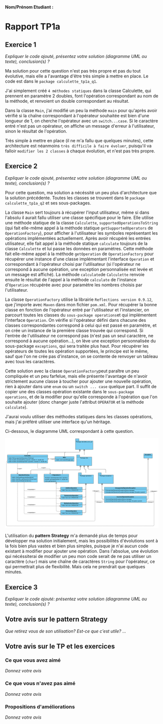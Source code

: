 **Nom/Prénom Etudiant  :**



# Rapport TP1a

## Exercice 1
*Expliquer le code ajouté, présentez votre solution (diagramme UML ou texte), conclusion(s) ?*

Ma solution pour cette question n'est pas très propre et pas du tout évolutive, mais elle a l'avantage d'être très simple à mettre en place. Le code est dans le `package calculette_tp1a_q1`.

J'ai simplement créé `4 méthodes statiques` dans la classe Calculette, qui prennent en paramètre 2 doubles, font l'opération correspondant au nom de la méthode, et renvoient un double correspondant au résultat.

Dans la classe `Main`, j'ai modifié un peu la méthode `main` pour qu'après avoir vérifié si la chaîne correspondant à l'opérateur souhaitée est bien d'une longueur de 1, on cherche l'opérateur avec un `switch...case`. Si le caractère entré n'est pas un opérateur, on affiche un message d'erreur à l'utilisateur, sinon le résultat de l'opération.

Très simple à mettre en place (il ne m'a fallu que quelques minutes), cette architecture est néanmoins `très difficile à faire évoluer`, puisqu'il va falloir `modifier les 2 classes` à chaque évolution, et n'est pas très propre.

## Exercice 2
*Expliquer le code ajouté, présentez votre solution (diagramme UML ou texte), conclusion(s) ?*

Pour cette question, ma solution a nécéssité un peu plus d'architecture que la solution précédente. Toutes les classes se trouvent dans le `package calculette_tp1a_q2` et ses sous-packages.

La classe `Main` sert toujours à récupérer l'input utilisateur, même si dans l'absolu il aurait fallu utiliser une classe spécifique pour le faire. Elle utilise une méthode statique de la classe `Calculette`, `supportedOperationsToString` (qui fait elle-même appel à la méthode statique `getSupportedOperators` de `OperationFactory`), pour afficher à l'utilisateur les symboles représentant les opérations implémentées actuellement. Après avoir récupéré les entrées utilisateur, elle fait appel à la méthode statique `calculate` toujours de la classe `Calculette` et lui passe les données en paramètres. Cette méthode fait elle-même appel à la méthode `getOperation` de `OperationFactory` pour récupérer une instance d'une classe implémentant l'interface `Operation` et correspondant à l'opérateur choisi par l'utilisateur (si l'opérateur ne correspond à aucune opération, une exception personnalisée est levée et un message est affiché). La méthode `calculate`de `Calculette` renvoie ensuite le résultat de l'appel à la méthode `calculate` de l'instance d'`Operation` récupérée avec pour paramètre les nombres choisis par l'utilisateur.

La classe `OperationFactory` utilise la librairie `Reflections version 0.9.12`, que j'importe avec `Maven` dans mon  fichier `pom.xml`. Pour récupérer la bonne classe en fonction de l'opérateur entré par l'utilisateur et l'instancier, on parcourt toutes les classes du `sous-package operations`et qui implémentent l'interface `Operation`. On vérifie si l'opérateur défini dans chacune des classes correspondantes correspond à celui qui est passé en paramètre, et on crée un instance de la première classe trouvée qui correspond. Si l'entrée de l'utilisateur ne correspond pas (n'est pas un seul caractère, ne correspond à aucune opération...), on lève une exception personnalisée du sous-package `exceptions`, qui sera traitée plus haut. Pour récupérer les opérateurs de toutes les opération supportées, le principe est le même, sauf que l'on ne crée pas d'instance, on se contente de renvoyer un tableau avec tous les caractères.

Cette solution avec la classe `OperationFactory`peut paraître un peu compliquée et un peu farfelue, mais elle présente l'avantage de n'avoir strictement aucune classe à toucher pour ajouter une nouvelle opération, rien à ajouter dans une `enum`  ou un `switch ... case` quelque part. Il suffit de copier une des classes opération existante dans le `sous-package operations`, et de la modifier pour qu'elle corresponde à l'opération que l'on souhaite ajouter (donc changer juste l'attribut `OPERATOR` et la méthode `calculate`).

J'aurai voulu utiliser des méthodes statiques dans les classes opérations, mais j'ai préféré utiliser une interface qu'un héritage.

Ci-dessous, le diagramme UML correspondant à cette question.

![exo-01](img/tp1a-q2.png)

L'utilisation du **pattern Strategy** m'a demandé plus de temps pour développer ma solution initialement, mais les possibilités d'évolutions sont à la fois bien plus vastes et bien plus simples, puisque je n'ai aucun code existant à modifier pour ajouter une opération. Dans l'absolue, une évolution qui nécéssiterai de modifier un peu mon code serait de ne pas utiliser un caractère (`char`) mais une chaîne de caractères `String` pour l'opérateur, ce qui permettrait plus de flexibilité. Mais cela ne prendrait que quelques minutes.

## Exercice 3
*Expliquer le code ajouté: présentez votre solution (diagramme UML ou texte), conclusion(s) ?*

## Votre avis sur le pattern Strategy
*Que retirez vous de son utilisation? Est-ce que c'est utile? ...*


## Votre avis sur le TP et les exercices

### Ce que vous avez aimé

*Donnez votre avis*

### Ce que vous n'avez pas aimé

*Donnez votre avis*

### Propositions d'améliorations

*Donnez votre avis*



